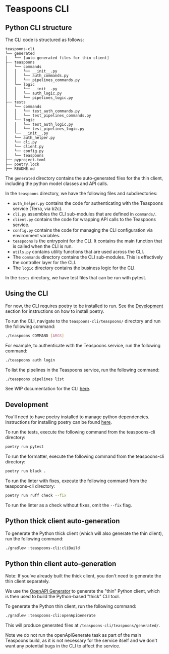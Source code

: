 # Teaspoons CLI

## Python CLI structure
The CLI code is structured as follows:
```
teaspoons-cli
└── generated
│   └── [auto-generated files for thin client]
├── teaspoons
│   └── commands
│   │   └── __init__.py
│   │   └── auth_commands.py
│   │   └── pipelines_commands.py
│   └── logic
│   │   └── __init__.py
│   │   └── auth_logic.py
│   │   └── pipelines_logic.py
├── tests
│   └── commands
│   │   └── test_auth_commands.py
│   │   └── test_pipelines_commands.py
│   └── logic
│   │   └── test_auth_logic.py
│   │   └── test_pipelines_logic.py
│   └── __init__.py
│   └── auth_helper.py
│   └── cli.py
│   └── client.py
│   └── config.py
│   └── teaspoons
├── pyproject.toml
├── poetry.lock
├── README.md
```

The `generated` directory contains the auto-generated files for the thin client, including the python model classes and API calls.

In the `teaspoons` directory, we have the following files and subdirectories:
- `auth_helper.py` contains the code for authenticating with the Teaspoons service (Terra, via b2c).
- `cli.py` assembles the CLI sub-modules that are defined in `commands/`.
- `client.py` contains the code for wrapping API calls to the Teaspoons service.
- `config.py` contains the code for managing the CLI configuration via environment variables.
- `teaspoons` is the entrypoint for the CLI. It contains the main function that is called when the CLI is run.
- `utils.py` contains utility functions that are used across the CLI.
- The `commands` directory contains the CLI sub-modules. This is effectively the controller layer for the CLI.
- The `logic` directory contains the business logic for the CLI.

In the `tests` directory, we have test files that can be run with pytest.

## Using the CLI
For now, the CLI requires poetry to be installed to run. See the [Development](#development) section for instructions on how to install poetry.

To run the CLI, navigate to the `teaspoons-cli/teaspoons/` directory and run the following command:
```bash
./teaspoons COMMAND [ARGS]
```

For example, to authenticate with the Teaspoons service, run the following command:
```bash
./teaspoons auth login
```

To list the pipelines in the Teaspoons service, run the following command:
```bash
./teaspoons pipelines list
```

See WIP documentation for the CLI [here](https://docs.google.com/document/d/1ovbcHCzdyuC8RjFfkVJZiuDTQ_UAVrglSxSGaZwppoY/edit?tab=t.0#heading=h.jfsr3j3x0zjr).


## Development
You'll need to have poetry installed to manage python dependencies. Instructions for installing poetry can be found [here](https://python-poetry.org/docs/).

To run the tests, execute the following command from the teaspoons-cli directory:
```bash
poetry run pytest
```

To run the formatter, execute the following command from the teaspoons-cli directory:
```bash
poetry run black .
```

To run the linter with fixes, execute the following command from the teaspoons-cli directory:
```bash
poetry run ruff check --fix
```
To run the linter as a check without fixes, omit the `--fix` flag.


## Python thick client auto-generation
To generate the Python thick client (which will also generate the thin client), run the following command:
```bash
./gradlew :teaspoons-cli:cliBuild
```


## Python thin client auto-generation
Note: If you've already built the thick client, you don't need to generate the thin client separately.

We use the [OpenAPI Generator](https://github.com/OpenAPITools/openapi-generator) to generate the "thin" Python client,
which is then used to build the Python-based "thick" CLI tool.

To generate the Python thin client, run the following command:
```bash
./gradlew :teaspoons-cli:openApiGenerate
```

This will produce generated files at `/teaspoons-cli/teaspoons/generated/`.

Note we do not run the openApiGenerate task as part of the main Teaspoons build, as it is not necessary for the 
service itself and we don't want any potential bugs in the CLI to affect the service.

